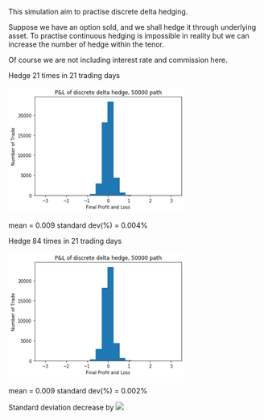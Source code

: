 This simulation aim to practise discrete delta hedging.

Suppose we have an option sold, and we shall hedge it through underlying asset. To practise continuous hedging is impossible in reality but we can increase the number of hedge within the tenor.

Of course we are not including interest rate and commission here.

Hedge 21 times in 21 trading days

<img src="https://github.com/khorwei01/reinforcement/blob/master/image/21trial.png" width="350" height="250">

mean = 0.009
standard dev(%) = 0.004%

Hedge 84 times in 21 trading days

<img src="https://github.com/khorwei01/reinforcement/blob/master/image/21trial.png" width="350" height="250">

mean = 0.009
standard dev(%) = 0.002%

Standard deviation decrease by <img src="https://render.githubusercontent.com/render/math?math=\frac{\sqrt 84}{\sqrt 21}">
